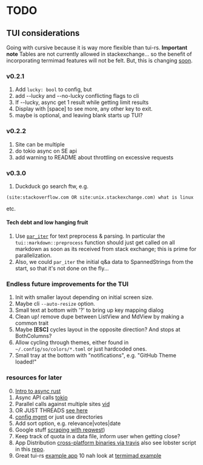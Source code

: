 # TODO

## TUI considerations
Going with cursive because it is way more flexible than tui-rs.
**Important note** Tables are not currently allowed in stackexchange... so the
benefit of incorporating termimad features will not be felt. But, this is
changing [soon](https://meta.stackexchange.com/q/348746).

### v0.2.1
1. Add `lucky: bool` to config, but
2. add --lucky and --no-lucky conflicting flags to cli
3. If --lucky, async get 1 result while getting limit results
4. Display with [space] to see more, any other key to exit.
1. maybe <query> is optional, and leaving blank starts up TUI?

### v0.2.2
1. Site can be multiple
2. do tokio async on SE api
3. add warning to README about throttling on excessive requests

### v0.3.0
1. Duckduck go search ftw, e.g.
```
(site:stackoverflow.com OR site:unix.stackexchange.com) what is linux
```
etc.

#### Tech debt and low hanging fruit
1. Use [`par_iter`](https://github.com/rayon-rs/rayon) for text preprocess &
   parsing. In particular the `tui::markdown::preprocess` function should just
   get called on all markdown as soon as its received from stack exchange; this
   is prime for parallelization.
2. Also, we could `par_iter` the initial q&a data to SpannedStrings from the
   start, so that it's not done on the fly...

### Endless future improvements for the TUI
1. Init with smaller layout depending on initial screen size.
2. Maybe cli `--auto-resize` option.
3. Small text at bottom with '?' to bring up key mapping dialog
4. Clean up! remove dupe between ListView and MdView by making a common trait
5. Maybe **[ESC]** cycles layout in the opposite direction? And stops at
   BothColumns?
6. Allow cycling through themes, either found in `~/.config/so/colors/*.toml`
    or just hardcoded ones.
7. Small tray at the bottom with "notifications", e.g. "GitHub Theme loaded!"

### resources for later
0. [Intro to async rust](http://jamesmcm.github.io/blog/2020/05/06/a-practical-introduction-to-async-programming-in-rust/)
1. Async API calls [tokio](https://stackoverflow.com/a/57770687)
2. Parallel calls against multiple sites [vid](https://www.youtube.com/watch?v=O-LagKc0MPA)
0. OR JUST THREADS [see here](https://rust-lang.github.io/async-book/01_getting_started/02_why_async.html)
3. [config mgmt](https://github.com/rust-cli/confy) or just use directories
5. Add sort option, e.g. relevance|votes|date
6. Google stuff [scraping with reqwest](https://rust-lang-nursery.github.io/rust-cookbook/web/scraping.html))
8. Keep track of quota in a data file, inform user when getting close?
7. App Distribution
   [cross-platform binaries via travis](https://github.com/rustwasm/wasm-pack/blob/51e6351c28fbd40745719e6d4a7bf26dadd30c85/.travis.yml#L74-L91)
   also see lobster script in this [repo](https://git.sr.ht/~wezm/lobsters).
9. Great tui-rs [example app](https://github.com/SoptikHa2/desed/blob/master/src/ui/tui.rs)
10 nah look at [termimad example](https://github.com/Canop/whalespotter)
